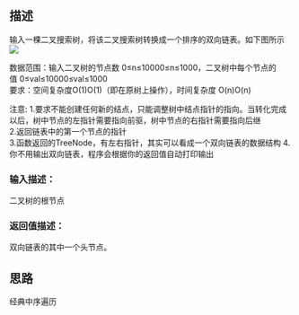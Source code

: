 ## 描述

输入一棵二叉搜索树，将该二叉搜索树转换成一个排序的双向链表。如下图所示
![](https://uploadfiles.nowcoder.com/images/20210605/557336_1622886924427/E1F1270919D292C9F48F51975FD07CE2)  

  
数据范围：输入二叉树的节点数 0≤n≤10000≤n≤1000，二叉树中每个节点的值 0≤val≤10000≤val≤1000  
要求：空间复杂度O(1)O(1)（即在原树上操作），时间复杂度 O(n)O(n)  

注意:
1.要求不能创建任何新的结点，只能调整树中结点指针的指向。当转化完成以后，树中节点的左指针需要指向前驱，树中节点的右指针需要指向后继  
2.返回链表中的第一个节点的指针  
3.函数返回的TreeNode，有左右指针，其实可以看成一个双向链表的数据结构
4.你不用输出双向链表，程序会根据你的返回值自动打印输出
### 输入描述：
二叉树的根节点
### 返回值描述：
双向链表的其中一个头节点。

## 思路

经典中序遍历
